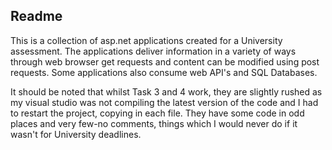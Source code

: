 ## Readme

This is a collection of asp.net applications created for a University assessment. The applications deliver information 
in a variety of ways through web browser get requests and content can be modified using post requests. Some applications also consume web API's and SQL Databases.

It should be noted that whilst Task 3 and 4 work, they are slightly rushed as my visual studio was not compiling the latest version of the code and I had to restart the project, copying in each file. They have some code in odd places and very few-no comments, things which I would never do if it wasn't for University deadlines.
